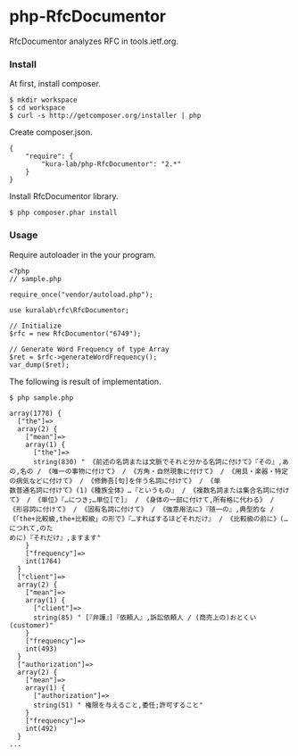 # php-RfcDocumentor
RfcDocumentor analyzes RFC in tools.ietf.org.

### Install

At first, install composer.

```
$ mkdir workspace
$ cd workspace
$ curl -s http://getcomposer.org/installer | php
```

Create composer.json.

```
{
    "require": {
        "kura-lab/php-RfcDocumentor": "2.*"
    }
}
```

Install RfcDocumentor library.

```
$ php composer.phar install
```

### Usage

Require autoloader in the your program.

```
<?php
// sample.php

require_once("vendor/autoload.php");

use kuralab\rfc\RfcDocumentor;

// Initialize
$rfc = new RfcDocumentor("6749");

// Generate Word Frequency of type Array
$ret = $rfc->generateWordFrequency();
var_dump($ret);
```

The following is result of implementation.

```
$ php sample.php

array(1778) {
  ["the"]=>
  array(2) {
    ["mean"]=>
    array(1) {
      ["the"]=>
      string(830) " 《前述の名詞または文脈でそれと分かる名詞に付けて》『その』,あの,名の / 《唯一の事物に付けて》 / 《方角・自然現象に付けて》 / 《用具・楽器・特定の病気などに付けて》 / 《修飾吾[句]を伴う名詞に付けて》 / 《単
数普通名詞に付けて》(1)《種族全体》…『というもの』 / 《複数名詞または集合名詞に付けて》 / 《単位》『…につき;…単位[で]』 / 《身体の一部に付けて,所有格に代わる》 / 《形容詞に付けて》 / 《固有名詞に付けて》 / 《強意用法に》『随一の』,典型的な / 《「the+比較級,the+比較級」の形で》『…すればするほどそれだけ』 / 《比較級の前に》(…につれて,のた
めに)『それだけ』,ますます"
    }
    ["frequency"]=>
    int(1764)
  }
  ["client"]=>
  array(2) {
    ["mean"]=>
    array(1) {
      ["client"]=>
      string(85) " [『弁護』]『依頼人』,訴訟依頼人 / (商売上の)おとくい(customer)"
    }
    ["frequency"]=>
    int(493)
  }
  ["authorization"]=>
  array(2) {
    ["mean"]=>
    array(1) {
      ["authorization"]=>
      string(51) " 権限を与えること,委任;許可すること"
    }
    ["frequency"]=>
    int(492)
  }
...
```
